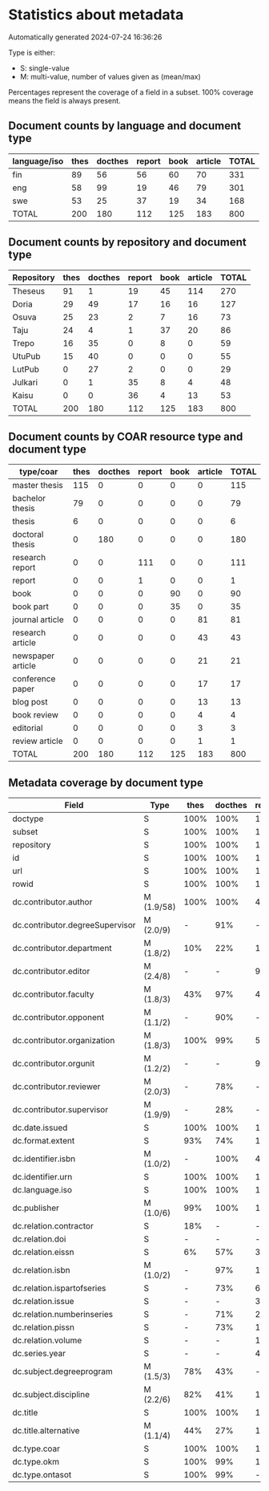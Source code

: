 # Statistics about metadata

Automatically generated 2024-07-24 16:36:26

Type is either:
 * S: single-value
 * M: multi-value, number of values given as (mean/max)

Percentages represent the coverage of a field in a subset. 100% coverage means the field is always present.

## Document counts by language and document type

| language/iso   |   thes |   docthes |   report |   book |   article |   TOTAL |
|----------------|--------|-----------|----------|--------|-----------|---------|
| fin            |     89 |        56 |       56 |     60 |        70 |     331 |
| eng            |     58 |        99 |       19 |     46 |        79 |     301 |
| swe            |     53 |        25 |       37 |     19 |        34 |     168 |
| TOTAL          |    200 |       180 |      112 |    125 |       183 |     800 |

## Document counts by repository and document type

| Repository   |   thes |   docthes |   report |   book |   article |   TOTAL |
|--------------|--------|-----------|----------|--------|-----------|---------|
| Theseus      |     91 |         1 |       19 |     45 |       114 |     270 |
| Doria        |     29 |        49 |       17 |     16 |        16 |     127 |
| Osuva        |     25 |        23 |        2 |      7 |        16 |      73 |
| Taju         |     24 |         4 |        1 |     37 |        20 |      86 |
| Trepo        |     16 |        35 |        0 |      8 |         0 |      59 |
| UtuPub       |     15 |        40 |        0 |      0 |         0 |      55 |
| LutPub       |      0 |        27 |        2 |      0 |         0 |      29 |
| Julkari      |      0 |         1 |       35 |      8 |         4 |      48 |
| Kaisu        |      0 |         0 |       36 |      4 |        13 |      53 |
| TOTAL        |    200 |       180 |      112 |    125 |       183 |     800 |

## Document counts by COAR resource type and document type

| type/coar         |   thes |   docthes |   report |   book |   article |   TOTAL |
|-------------------|--------|-----------|----------|--------|-----------|---------|
| master thesis     |    115 |         0 |        0 |      0 |         0 |     115 |
| bachelor thesis   |     79 |         0 |        0 |      0 |         0 |      79 |
| thesis            |      6 |         0 |        0 |      0 |         0 |       6 |
| doctoral thesis   |      0 |       180 |        0 |      0 |         0 |     180 |
| research report   |      0 |         0 |      111 |      0 |         0 |     111 |
| report            |      0 |         0 |        1 |      0 |         0 |       1 |
| book              |      0 |         0 |        0 |     90 |         0 |      90 |
| book part         |      0 |         0 |        0 |     35 |         0 |      35 |
| journal article   |      0 |         0 |        0 |      0 |        81 |      81 |
| research article  |      0 |         0 |        0 |      0 |        43 |      43 |
| newspaper article |      0 |         0 |        0 |      0 |        21 |      21 |
| conference paper  |      0 |         0 |        0 |      0 |        17 |      17 |
| blog post         |      0 |         0 |        0 |      0 |        13 |      13 |
| book review       |      0 |         0 |        0 |      0 |         4 |       4 |
| editorial         |      0 |         0 |        0 |      0 |         3 |       3 |
| review article    |      0 |         0 |        0 |      0 |         1 |       1 |
| TOTAL             |    200 |       180 |      112 |    125 |       183 |     800 |

## Metadata coverage by document type

| Field                           | Type       | thes   | docthes   | report   | book   | article   |
|---------------------------------|------------|--------|-----------|----------|--------|-----------|
| doctype                         | S          | 100%   | 100%      | 100%     | 100%   | 100%      |
| subset                          | S          | 100%   | 100%      | 100%     | 100%   | 100%      |
| repository                      | S          | 100%   | 100%      | 100%     | 100%   | 100%      |
| id                              | S          | 100%   | 100%      | 100%     | 100%   | 100%      |
| url                             | S          | 100%   | 100%      | 100%     | 100%   | 100%      |
| rowid                           | S          | 100%   | 100%      | 100%     | 100%   | 100%      |
| dc.contributor.author           | M (1.9/58) | 100%   | 100%      | 48%      | 62%    | 97%       |
| dc.contributor.degreeSupervisor | M (2.0/9)  | -      | 91%       | -        | -      | -         |
| dc.contributor.department       | M (1.8/2)  | 10%    | 22%       | 1%       | 6%     | 8%        |
| dc.contributor.editor           | M (2.4/8)  | -      | -         | 9%       | 57%    | 10%       |
| dc.contributor.faculty          | M (1.8/3)  | 43%    | 97%       | 4%       | 6%     | 9%        |
| dc.contributor.opponent         | M (1.1/2)  | -      | 90%       | -        | -      | -         |
| dc.contributor.organization     | M (1.8/3)  | 100%   | 99%       | 52%      | 68%    | 74%       |
| dc.contributor.orgunit          | M (1.2/2)  | -      | -         | 9%       | 1%     | -         |
| dc.contributor.reviewer         | M (2.0/3)  | -      | 78%       | -        | -      | -         |
| dc.contributor.supervisor       | M (1.9/9)  | -      | 28%       | -        | -      | -         |
| dc.date.issued                  | S          | 100%   | 100%      | 100%     | 98%    | 99%       |
| dc.format.extent                | S          | 93%    | 74%       | 100%     | 93%    | 84%       |
| dc.identifier.isbn              | M (1.0/2)  | -      | 100%      | 46%      | 68%    | 11%       |
| dc.identifier.urn               | S          | 100%   | 100%      | 100%     | 100%   | 98%       |
| dc.language.iso                 | S          | 100%   | 100%      | 100%     | 100%   | 100%      |
| dc.publisher                    | M (1.0/6)  | 99%    | 100%      | 100%     | 96%    | 58%       |
| dc.relation.contractor          | S          | 18%    | -         | -        | -      | -         |
| dc.relation.doi                 | S          | -      | -         | -        | 15%    | 26%       |
| dc.relation.eissn               | S          | 6%     | 57%       | 35%      | 10%    | 12%       |
| dc.relation.isbn                | M (1.0/2)  | -      | 97%       | 10%      | 46%    | 3%        |
| dc.relation.ispartofseries      | S          | -      | 73%       | 61%      | 15%    | 7%        |
| dc.relation.issue               | S          | -      | -         | 3%       | 3%     | 22%       |
| dc.relation.numberinseries      | S          | -      | 71%       | 25%      | 12%    | 21%       |
| dc.relation.pissn               | S          | -      | 73%       | 18%      | 6%     | 3%        |
| dc.relation.volume              | S          | -      | -         | 1%       | 2%     | 27%       |
| dc.series.year                  | S          | -      | -         | 44%      | 5%     | 28%       |
| dc.subject.degreeprogram        | M (1.5/3)  | 78%    | 43%       | -        | -      | -         |
| dc.subject.discipline           | M (2.2/6)  | 82%    | 41%       | 1%       | 5%     | 9%        |
| dc.title                        | S          | 100%   | 100%      | 100%     | 100%   | 100%      |
| dc.title.alternative            | M (1.1/4)  | 44%    | 27%       | 15%      | 7%     | 4%        |
| dc.type.coar                    | S          | 100%   | 100%      | 100%     | 100%   | 100%      |
| dc.type.okm                     | S          | 100%   | 99%       | 100%     | 95%    | 98%       |
| dc.type.ontasot                 | S          | 100%   | 99%       | -        | -      | -         |


